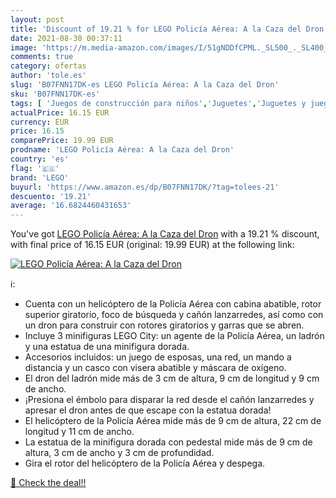 ```yaml
---
layout: post
title: 'Discount of 19.21 % for LEGO Policía Aérea: A la Caza del Dron'
date: 2021-08-30 00:37:11
image: 'https://m.media-amazon.com/images/I/51gNDDfCPML._SL500_._SL400_.jpg'
comments: true
category: ofertas
author: 'tole.es'
slug: 'B07FNN17DK-es LEGO Policía Aérea: A la Caza del Dron'
sku: 'B07FNN17DK-es'
tags: [ 'Juegos de construcción para niños','Juguetes','Juguetes y juegos','Sets de construcción','lego', ]
actualPrice: 16.15 EUR
currency: EUR
price: 16.15
comparePrice: 19.99 EUR
prodname: 'LEGO Policía Aérea: A la Caza del Dron'
country: 'es'
flag: '🇪🇸'
brand: 'LEGO'
buyurl: 'https://www.amazon.es/dp/B07FNN17DK/?tag=tolees-21'
descuento: '19.21'
average: '16.6824460431653'
---
```


You've got [LEGO Policía Aérea: A la Caza del Dron](https://www.amazon.es/dp/B07FNN17DK/?tag=tolees-21) with a  19.21 % discount, with final price of 16.15 EUR (original: 19.99 EUR) at the following link:

[![LEGO Policía Aérea: A la Caza del Dron](https://m.media-amazon.com/images/I/51gNDDfCPML._SL500_._SL400_.jpg)](https://www.amazon.es/dp/B07FNN17DK/?tag=tolees-21)

ℹ️:

- Cuenta con un helicóptero de la Policía Aérea con cabina abatible, rotor superior giratorio, foco de búsqueda y cañón lanzarredes, así como con un dron para construir con rotores giratorios y garras que se abren.
- Incluye 3 minifiguras LEGO City: un agente de la Policía Aérea, un ladrón y una estatua de una minifigura dorada.
- Accesorios incluidos: un juego de esposas, una red, un mando a distancia y un casco con visera abatible y máscara de oxígeno.
- El dron del ladrón mide más de 3 cm de altura, 9 cm de longitud y 9 cm de ancho.
- ¡Presiona el émbolo para disparar la red desde el cañón lanzarredes y apresar el dron antes de que escape con la estatua dorada!
- El helicóptero de la Policía Aérea mide más de 9 cm de altura, 22 cm de longitud y 11 cm de ancho.
- La estatua de la minifigura dorada con pedestal mide más de 9 cm de altura, 3 cm de ancho y 3 cm de profundidad.
- Gira el rotor del helicóptero de la Policía Aérea y despega.

[🛒 Check the deal!!](https://www.amazon.es/dp/B07FNN17DK/?tag=tolees-21)
